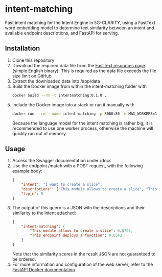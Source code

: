 # intent-matching
Fast intent matching for the Intent Engine in 5G-CLARITY, using a FastText word embedding model to determine text similarity between an intent and available endpoint descriptions, and FastAPI for serving.

## Installation

1. Clone this repository
2. Download the required data file from the [FastText resources page](https://dl.fbaipublicfiles.com/fasttext/vectors-wiki/wiki.simple.zip) (simple English binary). This is required as the data file exceeds the file size limit on GitHub.
3. Extract the downloaded data into /app/data
4. Build the Docker image from within the intent-matching folder with
	``` Bash
	docker build --rm -t intentmatching:0.1.0 .
	```
5. Include the Docker image into a stack or run it manually with
	``` Bash
	docker run --rm --name intent-matching -p 8000:80 -e MAX_WORKERS=1 intentmatching:0.1.0
	```
	Because the language model for the intent matching is rather big, it is recommended to use one worker process, otherwise the machine will quickly run out of memory.

## Usage

1. Access the Swagger documentation under /docs
2. Use the endpoint /match with a POST request, with the following example body:
	``` JSON
	{
		"intent": "I want to create a slice",
		"descriptions": ["This module allows to create a slice", "This endpoint deploys a function"],
		"top_n": 5
	}
	```
3. The output of this query is a JSON with the descriptions and their similarity to the intent attached:
	``` JSON
	{
		"intent-matching": {
			"This module allows to create a slice": 0.8765,
			"This endpoint deploys a function": 0.6543
		}
	}
	```
	Note that the similarity scores in the result JSON are not guaranteed to be ordered.
4. For more information and configuration of the web server, refer to the [FastAPI Docker documentation](https://hub.docker.com/r/tiangolo/uvicorn-gunicorn-fastapi)
